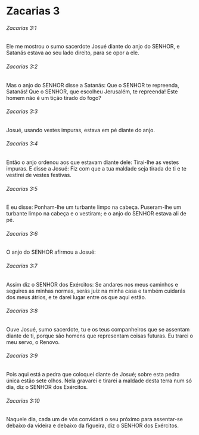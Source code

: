# Zacarias 3

###### Zacarias 3:1

Ele me mostrou o sumo sacerdote Josué diante do anjo do SENHOR, e Satanás estava ao seu lado direito, para se opor a ele.

###### Zacarias 3:2

Mas o anjo do SENHOR disse a Satanás: Que o SENHOR te repreenda, Satanás! Que o SENHOR, que escolheu Jerusalém, te repreenda! Este homem não é um tição tirado do fogo?

###### Zacarias 3:3

Josué, usando vestes impuras, estava em pé diante do anjo.

###### Zacarias 3:4

Então o anjo ordenou aos que estavam diante dele: Tirai-lhe as vestes impuras. E disse a Josué: Fiz com que a tua maldade seja tirada de ti e te vestirei de vestes festivas.

###### Zacarias 3:5

E eu disse: Ponham-lhe um turbante limpo na cabeça. Puseram-lhe um turbante limpo na cabeça e o vestiram; e o anjo do SENHOR estava ali de pé.

###### Zacarias 3:6

O anjo do SENHOR afirmou a Josué:

###### Zacarias 3:7

Assim diz o SENHOR dos Exércitos: Se andares nos meus caminhos e seguires as minhas normas, serás juiz na minha casa e também cuidarás dos meus átrios, e te darei lugar entre os que aqui estão.

###### Zacarias 3:8

Ouve Josué, sumo sacerdote, tu e os teus companheiros que se assentam diante de ti, porque são homens que representam coisas futuras. Eu trarei o meu servo, o Renovo.

###### Zacarias 3:9

Pois aqui está a pedra que coloquei diante de Josué; sobre esta pedra única estão sete olhos. Nela gravarei e tirarei a maldade desta terra num só dia, diz o SENHOR dos Exércitos.

###### Zacarias 3:10

Naquele dia, cada um de vós convidará o seu próximo para assentar-se debaixo da videira e debaixo da figueira, diz o SENHOR dos Exércitos.

